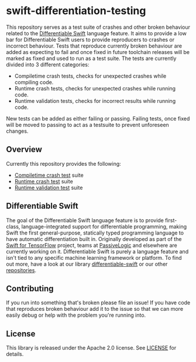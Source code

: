 # swift-differentiation-testing
This repository serves as a test suite of crashes and other broken behaviour related to the [Differentiable Swift](https://github.com/differentiable-swift#meet-differentiable-swift) language feature. It aims to provide a low bar for Differentiable Swift users to provide reproducers to crashes or incorrect behaviour. 
Tests that reproduce currently broken behaviour are added as expecting to fail and once fixed in future toolchain releases will be marked as fixed and used to run as a test suite. 
The tests are currently divided into 3 different categories: 
- Compiletime crash tests, checks for unexpected crashes while compiling code.
- Runtime crash tests, checks for unexpected crashes while running code.
- Runtime validation tests, checks for incorrect results while running code.

New tests can be added as either failing or passing. Failing tests, once fixed will be moved to passing to act as a testsuite to prevent unforeseen changes. 

## Overview
Currently this repository provides the following:
- [Compiletime crash test](CompiletimeCrashTests) suite
- [Runtime crash test](RuntimeCrashTests) suite
- [Runtime validation test](RuntimeValidationTests) suite

## Differentiable Swift
The goal of the Differentiable Swift language feature is to provide first-class, language-integrated support for differentiable programming, making Swift the first general-purpose, statically typed programming language to have automatic differentiation built in. Originally developed as part of the [Swift for TensorFlow](https://github.com/tensorflow/swift) project, teams at [PassiveLogic](https://passivelogic.com) and elsewhere are currently working on it. Differentiable Swift is purely a language feature and isn't tied to any specific machine learning framework or platform.
To find out more, have a look at our library [differentiable-swift]() or our other [repositories](https://github.com/differentiable-swift).

## Contributing
If you run into something that's broken please file an issue! If you have code that reproduces broken behaviour add it to the issue so that we can more easily debug or help with the problem you're running into. 

## License
This library is released under the Apache 2.0 license. See [LICENSE](https://github.com/differentiable-swift/swift-differentiation/blob/main/LICENSE) for details.
